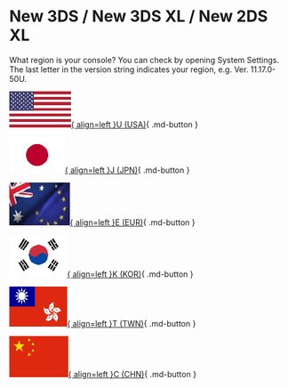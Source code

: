 # New 3DS / New 3DS XL / New 2DS XL

What region is your console? You can check by opening System Settings. The last letter in the version string indicates your region, e.g. Ver. 11.17.0-50U.

[![Image](/images/seventeen/usa.png){ align=left }U (USA)](/seventeen/skaterlater){ .md-button } 

[![Image](/images/seventeen/jpn.png){ align=left }J (JPN)](/seventeen/skater){ .md-button } 

[![Image](/images/seventeen/eur.jpg){ align=left }E (EUR)](/seventeen/skater){ .md-button }

[![Image](/images/seventeen/kor.png){ align=left }K (KOR)](/seventeen/seedminer){ .md-button } 

[![Image](/images/seventeen/twhk.png){ align=left }T (TWN)](/seventeen/seedminertwn){ .md-button } 

[![Image](/images/seventeen/chn.png){ align=left }C (CHN)](/seventeen/failure){ .md-button } 
